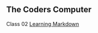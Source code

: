 ## The Coders Computer ##

Class 02 [Learning Markdown](https://danielquilo.github.io/readings-notes-v1/code-102/102class-01)